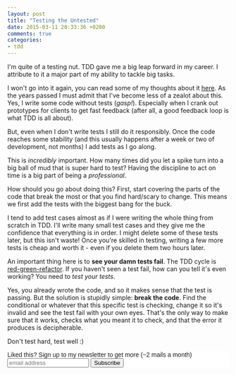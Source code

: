 ```yaml
---
layout: post
title: "Testing the Untested"
date: 2015-03-11 20:33:36 +0200
comments: true
categories: 
- tdd
---
```


I'm quite of a testing nut. TDD gave me a big leap forward in my career. I attribute to it a major part of my ability to tackle big tasks.

I won't go into it again, you can read some of my thoughts about it [here](/2012/01/06/looking-back-on-18-months-of-testing-and-tdd-at-a-startup/). As the years passed I must admit that I've become less of a zealot about this. Yes, I write some code without tests (*gasp!*). Especially when I crank out prototypes for clients to get fast feedback (after all, a good feedback loop is what TDD is all about).

But, even when I don't write tests I still do it responsibly. Once the code reaches some stability (and this usually happens after a week or two of development, not months) I add tests as I go along.

This is *incredibly* important. How many times did you let a spike turn into a big ball of mud that is super hard to test? Having the discipline to act on time is a big part of being a *professional*.

How should you go about doing this? First, start covering the parts of the code that break the most or that you find hard/scary to change. This means we first add the tests with the biggest bang for the buck.

I tend to add test cases almost as if I were writing the whole thing from scratch in TDD. I'll write many small test cases and they give me the confidence that everything is in order. I might delete some of these tests later, but this isn't waste! Once you're skilled in testing, writing a few more tests is cheap and worth it - even if you delete them two hours later.

An important thing here is to **see your damn tests fail**. The TDD cycle is [red-green-refactor](http://www.jamesshore.com/Blog/Red-Green-Refactor.html). If you haven't seen a test fail, how can you tell it's even working? You need to *test your tests*.

Yes, you already wrote the code, and so it makes sense that the test is passing. But the solution is stupidly simple: **break the code**. Find the conditional or whatever that this specific test is checking, change it so it's invalid and see the test fail with your own eyes. That's the only way to make sure that it works, checks what you meant it to check, and that the error it produces is decipherable.

Don't test hard, test well :)

<!-- Begin MailChimp Signup Form -->
<link href="http://cdn-images.mailchimp.com/embedcode/slim-081711.css" rel="stylesheet" type="text/css">
<style type="text/css">
    #mc_embed_signup{background:#fff; clear:left; font:14px Helvetica,Arial,sans-serif; }
    /* Add your own MailChimp form style overrides in your site stylesheet or in this style block.
       We recommend moving this block and the preceding CSS link to the HEAD of your HTML file. */
</style>
<div id="mc_embed_signup">
<form action="http://codelord.us6.list-manage.com/subscribe/post?u=78b36f07d7d2e7e91eb8deee3&amp;id=c9a8d439c8" method="post" id="mc-embedded-subscribe-form" name="mc-embedded-subscribe-form" class="validate" target="_blank" novalidate>
    <label for="mce-EMAIL">Liked this? Sign up to my newsletter to get more (~2 mails a month)</label>
    <input type="email" value="" name="EMAIL" class="email" id="mce-EMAIL" placeholder="email address" required style="display: inline">
    <input type="hidden" value="" name="SIGNUP_URL" class="email" id="mce-SIGNUP_URL">
    <input type="submit" value="Subscribe" name="subscribe" id="mc-embedded-subscribe" class="button" style="display: inline">
</form>
</div>
<script type="text/javascript">
document.getElementById('mce-SIGNUP_URL').value = document.location.href;
</script>
<!--End mc_embed_signup-->
